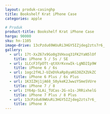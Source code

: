 ```yaml
---
layout: produk-casinghp
title: Bookshelf Krat iPhone Case
categories: apple

# Produk
product-title: Bookshelf Krat iPhone Case
harga: 90000
sku: hn-1105
image-drive: 13cPzdu69WUuRi3HGY5IZjdeg2zts7r6_
gallery:
  - url: 17t-XxZ67x9Go0g3VHxoq31FK2YaN5lOf
    title: iPhone 5 / 5s / SE
  - url: 1LCcF3fpOTt-qtXXrKvxwIk-LgND2Ip9W
    title: iPhone 6 / 6s
  - url: 1ogc2fHLJ-UZeDVkaRp8yaKG38ZXZUkZC
    title: iPhone 6 Plus / 6s Plus
  - url: 1K3IZHj1jA68_S0ykeK2JwwzYSmeSVUre
    title: iPhone 7 / 8
  - url: 1Y64p-SLAi_TUCas-2G-n1s-JRRixhelG
    title: iPhone 7 Plus / 8 Plus
  - url: 13cPzdu69WUuRi3HGY5IZjdeg2zts7r6_
    title: iPhone X
---
```

